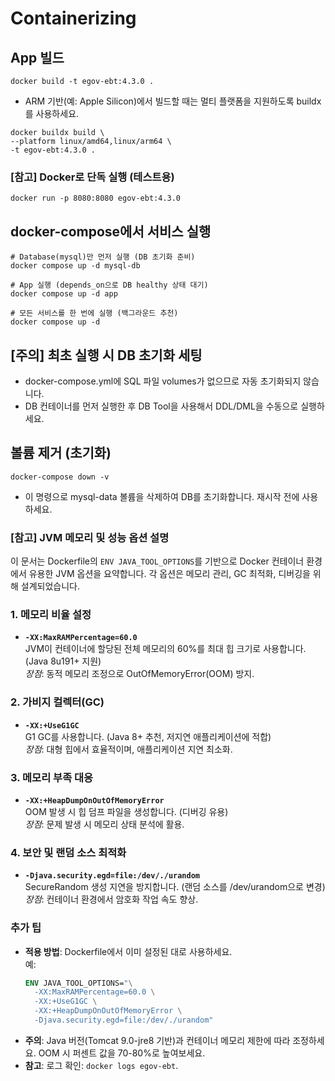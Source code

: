# Containerizing

## App 빌드
```shell
docker build -t egov-ebt:4.3.0 .
```

* ARM 기반(예: Apple Silicon)에서 빌드할 때는 멀티 플랫폼을 지원하도록 buildx를 사용하세요.
```shell
docker buildx build \
--platform linux/amd64,linux/arm64 \
-t egov-ebt:4.3.0 .
```

### [참고] Docker로 단독 실행 (테스트용)
```shell
docker run -p 8080:8080 egov-ebt:4.3.0
```

## docker-compose에서 서비스 실행
```shell
# Database(mysql)만 먼저 실행 (DB 초기화 준비)
docker compose up -d mysql-db

# App 실행 (depends_on으로 DB healthy 상태 대기)
docker compose up -d app

# 모든 서비스를 한 번에 실행 (백그라운드 추천)
docker compose up -d
```

## [주의] 최초 실행 시 DB 초기화 세팅
- docker-compose.yml에 SQL 파일 volumes가 없으므로 자동 초기화되지 않습니다.
- DB 컨테이너를 먼저 실행한 후 DB Tool을 사용해서 DDL/DML을 수동으로 실행하세요.

## 볼륨 제거 (초기화)
```shell
docker-compose down -v
```
- 이 명령으로 mysql-data 볼륨을 삭제하여 DB를 초기화합니다. 재시작 전에 사용하세요.

### [참고] JVM 메모리 및 성능 옵션 설명

이 문서는 Dockerfile의 `ENV JAVA_TOOL_OPTIONS`를 기반으로 Docker 컨테이너 환경에서 유용한 JVM 옵션을 요약합니다. 각 옵션은 메모리 관리, GC 최적화, 디버깅을 위해 설계되었습니다.

### 1. 메모리 비율 설정
- **`-XX:MaxRAMPercentage=60.0`**  
  JVM이 컨테이너에 할당된 전체 메모리의 60%를 최대 힙 크기로 사용합니다. (Java 8u191+ 지원)  
  *장점*: 동적 메모리 조정으로 OutOfMemoryError(OOM) 방지.

### 2. 가비지 컬렉터(GC)
- **`-XX:+UseG1GC`**  
  G1 GC를 사용합니다. (Java 8+ 추천, 저지연 애플리케이션에 적합)  
  *장점*: 대형 힙에서 효율적이며, 애플리케이션 지연 최소화.

### 3. 메모리 부족 대응
- **`-XX:+HeapDumpOnOutOfMemoryError`**  
  OOM 발생 시 힙 덤프 파일을 생성합니다. (디버깅 유용)  
  *장점*: 문제 발생 시 메모리 상태 분석에 활용.

### 4. 보안 및 랜덤 소스 최적화
- **`-Djava.security.egd=file:/dev/./urandom`**  
  SecureRandom 생성 지연을 방지합니다. (랜덤 소스를 /dev/urandom으로 변경)  
  *장점*: 컨테이너 환경에서 암호화 작업 속도 향상.

### 추가 팁
- **적용 방법**: Dockerfile에서 이미 설정된 대로 사용하세요.  
  예:
  ```dockerfile
  ENV JAVA_TOOL_OPTIONS="\
    -XX:MaxRAMPercentage=60.0 \
    -XX:+UseG1GC \
    -XX:+HeapDumpOnOutOfMemoryError \
    -Djava.security.egd=file:/dev/./urandom"
  ```
- **주의**: Java 버전(Tomcat 9.0-jre8 기반)과 컨테이너 메모리 제한에 따라 조정하세요. OOM 시 퍼센트 값을 70-80%로 높여보세요.
- **참고**: 로그 확인: `docker logs egov-ebt`.
